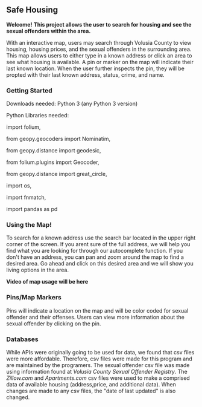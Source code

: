 
<h2>Safe Housing </h2>

**Welcome!**
**This project allows the user to search for housing and see the sexual offenders within the area.**

With an interactive map, users may search through Volusia County to view housing, housing prices, and the sexual offenders in the 
surrounding area. 
This map allows users to either type in a known address or click an area to see what housing is available.
A pin or marker on the map will indicate their last known location. When the user further inspects the pin, they will be propted with 
their last known address, status, crime, and name. 



<h3>Getting Started</h3>
Downloads needed: 
Python 3 (any Python 3 version)

Python Libraries needed: 

import folium,

from geopy.geocoders import Nominatim,

from geopy.distance import geodesic,

from folium.plugins import Geocoder,

from geopy.distance import great_circle,

import os,

import fnmatch,

import pandas as pd

<h3>Using the Map!</h3>
To search for a known address use the search bar located in the upper right corner of the screen.  If you arent sure of the full address, 
we will help you find what you are looking for through our autocomplete function.  
If you don't have an address, you can pan and zoom around the map to find a desired area.  Go ahead and click on this desired area and we 
will show you living options in the area.  

**Video of map usage will be here**
<h3>Pins/Map Markers</h3>
Pins will indicate a location on the map and will be color coded for sexual offender and their offenses.   
Users can view more information about the sexual offender by clicking on the pin.  

<h3>Databases</h3>
While APIs were originally going to be used for data, we found that csv files were more affordable. 
Therefore, csv files were made for this program and are maintained by the programers.  
The sexual offender csv file was made using information found at <em>Volusia County Sexual Offender Registry</em>.   
The <em>Zillow.com</em> and <em>Apartments.com</em> csv files were used to make a comprised data of available housing (address,price, and additional data).  
When changes are made to any csv files, the "date of last updated" is also changed.  















